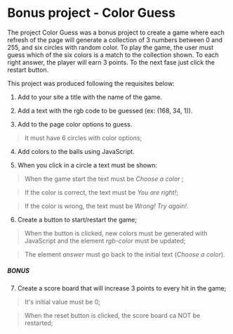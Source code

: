 # Bonus project - Color Guess

The project Color Guess was a bonus project to create a game where each refresh of the page will generate a collection of 3 numbers between 0 and 255, and six circles with random color. To play the game, the user must guess which of the six colors is a match to the collection shown. To each right answer, the player will earn 3 points. To the next fase just click the restart button.

This project was produced following the requisites below:

1. Add to your site a title with the name of the game.

2. Add a text with the rgb code to be guessed (ex: (168, 34, 1)).

3. Add to the page color options to guess.

> It must have 6 circles with color options;

4. Add colors to the balls using JavaScript.

5. When you click in a circle a text must be shown:

> When the game start the text must be _Choose a color_ ;

> If the color is correct, the text must be _You are right!_;

> If the color is wrong, the text must be _Wrong! Try again!_.

6. Create a button to start/restart the game;

> When the button is clicked, new colors must be generated with JavaScript and the element _rgb-color_ must be updated;

> The element _answer_ must go back to the initial text (_Choose a color_).

##### BONUS

7. Create a score board that will increase 3 points to every hit in the game;

> It's initial value must be 0;

> When the reset button is clicked, the score board ca NOT be restarted;
